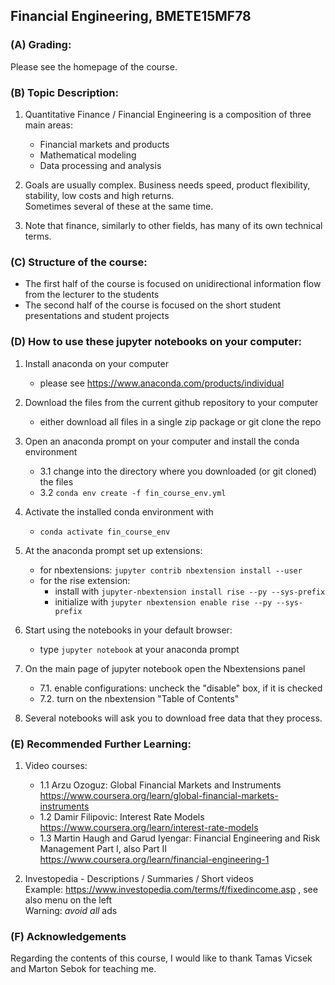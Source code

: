 ## Financial Engineering, BMETE15MF78

### (A) Grading:

Please see the homepage of the course.


### (B) Topic Description:

1. Quantitative Finance / Financial Engineering is a composition of three main areas:
   - Financial markets and products
   - Mathematical modeling
   - Data processing and analysis

2. Goals are usually complex. Business needs speed, product flexibility, stability, low costs and high returns.<br/>Sometimes several of these at the same time.

3. Note that finance, similarly to other fields, has many of its own technical terms.


### (C) Structure of the course:

- The first half of the course is focused on unidirectional information flow from the lecturer to the students
- The second half of the course is focused on the short student presentations and student projects



### (D) How to use these jupyter notebooks on your computer:

1. Install anaconda on your computer
   * please see https://www.anaconda.com/products/individual

2. Download the files from the current github repository to your computer
   * either download all files in a single zip package or git clone the repo

3. Open an anaconda prompt on your computer and install the conda environment
   * 3.1 change into the directory where you downloaded (or git cloned) the files
   * 3.2 `conda env create -f fin_course_env.yml`
 
4. Activate the installed conda environment with
   * `conda activate fin_course_env`

5. At the anaconda prompt set up extensions:
   * for nbextensions: `jupyter contrib nbextension install --user`
   * for the rise extension:
     * install with `jupyter-nbextension install rise --py --sys-prefix`
     * initialize with `jupyter nbextension enable rise --py --sys-prefix`

6. Start using the notebooks in your default browser:
   * type `jupyter notebook` at your anaconda prompt

7. On the main page of jupyter notebook open the Nbextensions panel
   * 7.1. enable configurations: uncheck the "disable" box, if it is checked
   * 7.2. turn on the nbextension "Table of Contents"

8. Several notebooks will ask you to download free data that they process.


### (E) Recommended Further Learning:

1. Video courses:
   * 1.1 Arzu Ozoguz: Global Financial Markets and Instruments<br/>
       https://www.coursera.org/learn/global-financial-markets-instruments
   * 1.2 Damir Filipovic: Interest Rate Models<br/>
       https://www.coursera.org/learn/interest-rate-models
   * 1.3 Martin Haugh and Garud Iyengar: Financial Engineering and Risk Management Part I, also Part II<br/>
       https://www.coursera.org/learn/financial-engineering-1

2. Investopedia - Descriptions / Summaries / Short videos<br/>
   Example: https://www.investopedia.com/terms/f/fixedincome.asp , see also menu on the left<br/>
   Warning: _avoid all_ ads



### (F) Acknowledgements

Regarding the contents of this course, I would like to thank Tamas Vicsek and Marton Sebok for teaching me.

